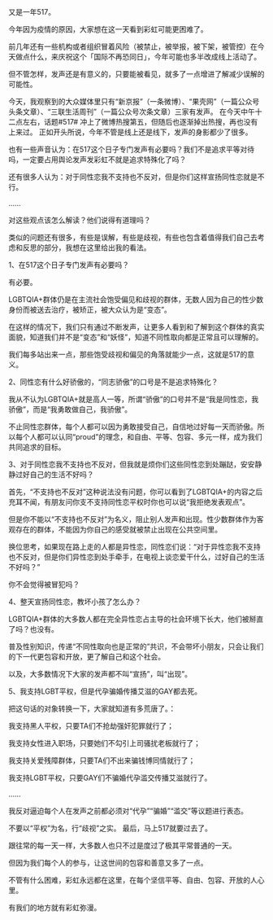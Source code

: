 又是一年517。

今年因为疫情的原因，大家想在这一天看到彩虹可能更困难了。

前几年还有一些机构或者组织冒着风险（被禁止，被举报，被下架，被管控）在今天做点什么，来庆祝这个「国际不再恐同日」，今年可能也多半改成线上活动了。

但不管怎样，发声还是有意义的，只要能被看见，就多了一点增进了解减少误解的可能性。

今天，我观察到的大众媒体里只有“新京报”（一条微博）、“果壳网”（一篇公众号头条文章）、“三联生活周刊”（一篇公众号次条文章）三家有发声。  在今天中午十二点左右，话题#517# 冲上了微博热搜第五，但随后也逐渐掉出热搜，再也没有上来过。 正如开头所说，今年不管是线上还是线下，发声的身影都少了很多。

也有一些声音认为：在517这个日子专门发声有必要吗？我们不是追求平等对待吗，一定要占用舆论发声发彩虹不就是追求特殊化了吗？

还有很多人认为：对于同性恋我不支持也不反对，但是你们这样宣扬同性恋就是不行。

&#8230;&#8230;

对这些观点该怎么解读？他们说得有道理吗？

类似的问题还有很多，有些是误解，有些是歧视，有些也包含着值得我们自己去考虑和反思的部分，我想在这里给出我的看法。

1、在517这个日子专门发声有必要吗？

有必要。

LGBTQIA+群体仍是在主流社会饱受偏见和歧视的群体，无数人因为自己的性少数身份而被送去治疗，被矫正，被大众认为是“变态”。

在这样的情况下，我们只有通过不断发声，让更多人看到和了解到这个群体的真实面貌，知道我们并不是“变态”和“妖怪”，知道不同性取向都是正常且可以理解的。

我们每多站出来一点，那些饱受歧视和偏见的角落就能少一点，这就是517的意义。

2、同性恋有什么好骄傲的，“同志骄傲”的口号是不是追求特殊化？

我从不认为LGBTQIA+就是高人一等，所谓“骄傲”的口号并不是“我是同性恋，我骄傲”，而是“我勇敢做自己，我骄傲”。

不止同性恋群体，每个人都可以因为勇敢接受自己，自信地过好每一天而骄傲。所以每个人都可以认同“proud”的理念，和自由、平等、包容、多元一样，成为我们共同追求的目标。

3、对于同性恋我不支持也不反对，但我就是烦你们这些同性恋到处蹦跶，安安静静过好自己的生活不好吗？

首先，“不支持也不反对”这种说法没有问题，你可以看到了LGBTQIA+的内容之后充耳不闻，有朋友问你支不支持同性恋平权时你也可以说“我拒绝发表观点”。

但是你不能以“不支持也不反对”为名义，阻止别人发声和出现。性少数群体作为客观存在的群体，不能因为你自己的感受就被禁止出现在公共空间里。

换位思考，如果现在路上走的人都是异性恋，同性恋们说：“对于异性恋我不支持也不反对，但是你们异性恋到处手牵手，在电视上谈恋爱干什么，过好自己的生活不好吗？”

你不会觉得被冒犯吗？

4、整天宣扬同性恋，教坏小孩了怎么办？

LGBTQIA+群体的大多数人都在完全异性恋占主导的社会环境下长大，他们被掰直了吗？也没有。

普及性别知识，传递“不同性取向也是正常的”共识，不会带坏小朋友，只会让我们的下一代更包容和开放，更了解自己和这个社会。

以及，大多数情况下大家的发声都不叫“宣扬”，叫“出现”。

5、我支持LGBT平权，但是代孕骗婚传播艾滋的GAY都去死。

把这句话的对象转换一下，大家就知道有多荒唐了。：

我支持黑人平权，只要TA们不抢劫强奸犯罪就行了；

我支持女性进入职场，只要她们不勾引上司骚扰老板就行了；

我支持关爱残障群体，只要TA们不出来骗钱博同情就行了；

我支持LGBT平权，只要GAY们不骗婚代孕滥交传播艾滋就行了。

……

我反对逼迫每个人在发声之前都必须对“代孕”“骗婚”“滥交”等议题进行表态。

不要以“平权”为名，行“歧视”之实。 最后，马上517就要过去了。

跟往常的每一天一样，大多数人也只不过是度过了极其平常普通的一天。

但因为我们每个人的参与，让这世间的包容和善意又多了一点。

不管有什么困难，彩虹永远都在这里，在每个坚信平等、自由、包容、开放的人心里。

有我们的地方就有彩虹弥漫。  
